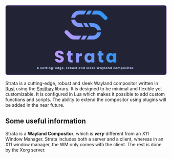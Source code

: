 ![](images/profile_banner.png)

Strata is a cutting-edge, robust and sleek Wayland compositor written in [Rust](https://rust-lang.org) using the [Smithay](https://github.com/smithay/smithay) library. It is designed to be minimal and flexible yet customizable. It is configured in Lua which makes it possible to add custom functions and scripts. The ability to extend the compositor using plugins will be added in the near future.

## Some useful information

Strata is a **Wayland Compositor**, which is ***very*** different from an X11 Window Manager. Strata includes both a server and a client, whereas in an X11 window manager, the WM only comes with the client. The rest is done by the Xorg server.